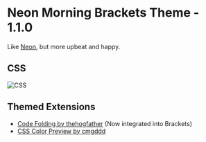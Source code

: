 Neon Morning Brackets Theme - 1.1.0
=========

Like [Neon](https://github.com/dustindowell22/neon-brackets-theme), but more upbeat and happy.

## CSS
![CSS](https://github.com/dustindowell22/neon-morning-brackets-theme/blob/master/preview/css.png)

## Themed Extensions
+ [Code Folding by thehogfather](https://github.com/thehogfather/brackets-code-folding) (Now integrated into Brackets)
+ [CSS Color Preview by cmgddd](https://github.com/cmgddd/Brackets-css-color-preview)
